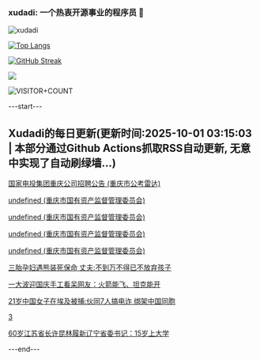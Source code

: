 ### xudadi: 一个热衷开源事业的程序员 👋

![xudadi](https://github-readme-stats-git-masterorgs-github-readme-stats-team.vercel.app/api?username=xudadi)

[![Top Langs](https://github-readme-stats.vercel.app/api/top-langs/?username=xudadi)](https://github.com/anuraghazra/github-readme-stats)

[![GitHub Streak](https://streak-stats.demolab.com?user=xudadi&locale=zh_Hans)](https://git.io/streak-stats)

![](https://raw.githubusercontent.com/xudadi/xudadi/main/assets/github-contribution-grid-snake.svg)

![VISITOR+COUNT](https://komarev.com/ghpvc/?username=xudadi&label=VISITOR+COUNT)


---start---

## Xudadi的每日更新(更新时间:2025-10-01 03:15:03 | 本部分通过Github Actions抓取RSS自动更新, 无意中实现了自动刷绿墙...)

[国家电投集团重庆公司招聘公告 (重庆市公考雷达)](https://www.gongkaoleida.com/article/2640273)

[undefined (重庆市国有资产监督管理委员会)](https://dadilab.github.io/feeds/all.xml)

[undefined (重庆市国有资产监督管理委员会)](https://dadilab.github.io/feeds/all.xml)

[undefined (重庆市国有资产监督管理委员会)](https://dadilab.github.io/feeds/all.xml)

[undefined (重庆市国有资产监督管理委员会)](https://dadilab.github.io/feeds/all.xml)

[三胎孕妇遇熊装死保命 丈夫:不到万不得已不放弃孩子](https://m.163.com/news/article/KANRLB5S053469LG.html)

[一大波迎国庆手工看呆网友：火箭能飞、坦克能开](https://m.163.com/news/article/KANH16FG0534P59R.html)

[21岁中国女子在埃及被捕:伙同7人搞电诈 绑架中国同胞](https://m.163.com/news/article/KANJ4KTU0550A0OW.html)

[3](https://m.163.com/touch/news/sub/domestic)

[60岁江苏省长许昆林履新辽宁省委书记：15岁上大学](https://m.163.com/news/article/KANLI1NT053469LG.html)

---end---
